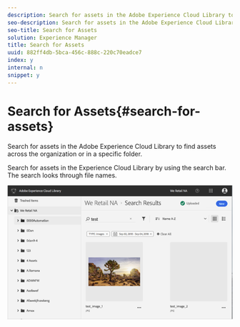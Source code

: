 ```yaml
---
description: Search for assets in the Adobe Experience Cloud Library to find assets across the organization or in a specific folder.
seo-description: Search for assets in the Adobe Experience Cloud Library to find assets across the organization or in a specific folder.
seo-title: Search for Assets
solution: Experience Manager
title: Search for Assets
uuid: 882ff4db-5bca-456c-888c-220c70eadce7
index: y
internal: n
snippet: y
---
```


# Search for Assets{#search-for-assets}

Search for assets in the Adobe Experience Cloud Library to find assets across the organization or in a specific folder.

Search for assets in the Experience Cloud Library by using the search bar. The search looks through file names. 

![](assets/library_search_filter_results.png)

